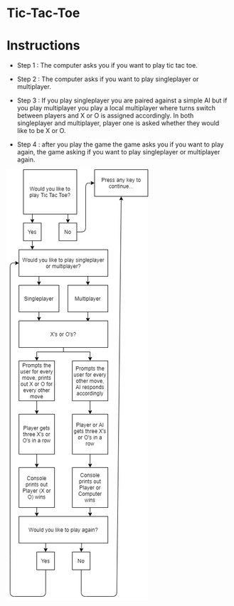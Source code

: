 # Tic-Tac-Toe

# Instructions

* Step 1 :  The computer asks you if you want to play tic tac toe.

* Step 2 : The computer asks if you want to play singleplayer or multiplayer.

* Step 3 : If you play singleplayer you are paired against a simple AI but if you play multiplayer you play a local multiplayer where turns switch between players and X or O is assigned accordingly. In both singleplayer and multiplayer, player one is asked whether they would like to be X or O.

* Step 4 : after you  play the game the game asks you if you want to play again, the game asking if you want to play singleplayer or multiplayer again.

<img src="CSharp Flowchart.png" height = "969" width ="318">
